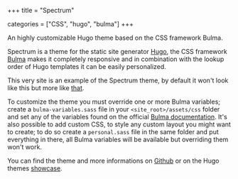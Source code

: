 +++
title = "Spectrum"

categories = ["CSS", "hugo", "bulma"]
+++

An highly customizable Hugo theme based on the CSS framework Bulma.

<!--more-->

Spectrum is a theme for the static site generator [Hugo](https://gohugo.io/), the CSS framework [Bulma](https://bulma.io/) makes it completely responsive and in combination with the lookup order of Hugo templates it can be easily personalized. 

This very site is an example of the Spectrum theme, by default it won't look like this but more like [that](https://themes.gohugo.io/theme/spectrum/). 

To customize the theme you must override one or more Bulma variables; create a `bulma-variables.sass` file in your `<site_root>/assets/css` folder and set any of the variables found on the official [Bulma documentation](https://bulma.io/documentation/customize/variables/). 
It's also possible to add custom CSS, to style any custom layout you might want to create; to do so create a `personal.sass` file in the same folder and put everything in there, all Bulma variables will be available but overriding them won't work.

You can find the theme and more informations on [Github](https://github.com/silvanocerza/spectrum) or on the Hugo themes [showcase](https://themes.gohugo.io/spectrum/).

